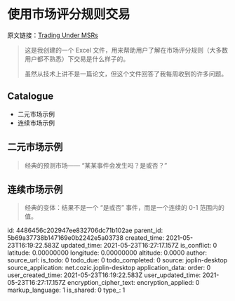 # 使用市场评分规则交易

原文链接：[Trading Under MSRs](https://bitcoinhivemind.com/papers/LogMSR_Demo.xlsx)

> 这是我创建的一个 Excel 文件，用来帮助用户了解在市场评分规则（大多数用户都不熟悉）下交易是什么样子的。
>
> 虽然从技术上讲不是一篇论文，但这个文件回答了我每周收到的许多问题。

## Catalogue

- 二元市场示例
- 连续市场示例

## 二元市场示例

> 经典的预测市场—— “某某事件会发生吗？是或否？”

## 连续市场示例

> 经典的变体：结果不是一个 “是或否” 事件，而是一个连续的 0-1 范围内的值。

id: 4486456c202947ee832706dc71b102ae
parent_id: 5b69a37738b147169e0b2242e5a03738
created_time: 2021-05-23T16:19:22.583Z
updated_time: 2021-05-23T16:27:17.157Z
is_conflict: 0
latitude: 0.00000000
longitude: 0.00000000
altitude: 0.0000
author: 
source_url: 
is_todo: 0
todo_due: 0
todo_completed: 0
source: joplin-desktop
source_application: net.cozic.joplin-desktop
application_data: 
order: 0
user_created_time: 2021-05-23T16:19:22.583Z
user_updated_time: 2021-05-23T16:27:17.157Z
encryption_cipher_text: 
encryption_applied: 0
markup_language: 1
is_shared: 0
type_: 1